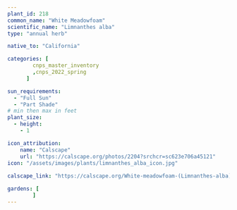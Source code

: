 ```yaml
---
plant_id: 218 
common_name: "White Meadowfoam"
scientific_name: "Limnanthes alba"
type: "annual herb"

native_to: "California"

categories: [
        cnps_master_inventory
        ,cnps_2022_spring
      ]

sun_requirements:
  - "Full Sun"
  - "Part Shade"
# min then max in feet
plant_size:
  - height: 
    - 1 

icon_attribution: 
    name: "Calscape"
    url: "https://calscape.org/photos/2204?srchcr=sc623e706a45121"
icon: "/assets/images/plants/limnanthes_alba_icon.jpg"
 
calscape_link: "https://calscape.org/White-meadowfoam-(Limnanthes-alba)"

gardens: [
        ]
---
```








